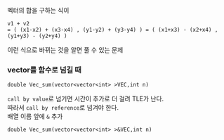 벡터의 합을 구하는 식이
```
v1 + v2
= ( (x1-x2) + (x3-x4) , (y1-y2) + (y3-y4) ) = ( (x1+x3) - (x2+x4) , (y1+y3) - (y2+y4) )
```
이런 식으로 바뀌는 것을 알면 풀 수 있는 문제
### vector를 함수로 넘길 때<br>
`double Vec_sum(vector<vector<int> >VEC,int n)`

`call by value`로 넘기면 시간이 추가로 더 걸려 TLE가 난다.<br>
따라서 `call by reference`로 넘겨야 한다. <br>
배열 이름 앞에  `&` 추가

`double Vec_sum(vector<vector<int> >&VEC,int n)`
